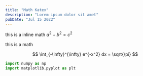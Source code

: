 ```yaml
---
title: "Math Katex"
description: "Lorem ipsum dolor sit amet"
pubDate: "Jul 15 2022"
---
```


this is a inline math $a^2 + b^2 = c^2$

this is a math

$$
\int_{-\infty}^{\infty} e^{-x^2} dx = \sqrt{\pi}
$$

```python
import numpy as np
import matplotlib.pyplot as plt
```
